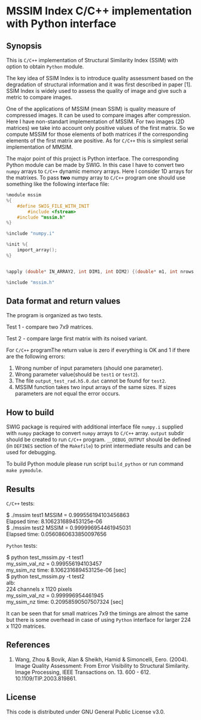 # MSSIM Index C/C++ implementation with Python interface

## Synopsis

This is `C/C++` implementation of Structural Similarity Index (SSIM) with option to obtain `Python` module.

The key idea of SSIM Index is to introduce quality assessment based on the degradation of structural information and it was first described in paper [1]. SSIM Index is widely used to assess the quality of image and give such a metric to compare images. 

One of the applications of MSSIM (mean SSIM) is quality measure of compressed images. It can be used to compare images after compression. Here I have non-standart implementation of MSSIM. For two images (2D matrices) we take into account only positive values of the first matrix. So we compute MSSIM for those elements of both matrices if the corresponding elements of the first matrix are positive. As for `C/C++` this is simplest serial implementation of MMSIM. 

The major point of this project is Python interface. The corresponding Python module can be made by SWIG. In this case I have to convert two `numpy` arrays to `C/C++` dynamic memory arrays. Here I consider 1D arrays for the matrixes. To pass **two** numpy array to `C/C++` program one should use something like the following interface file:
```C
%module mssim
%{
    #define SWIG_FILE_WITH_INIT
        #include <fstream>
    #include "mssim.h"
%}

%include "numpy.i"

%init %{
    import_array();
%}


%apply (double* IN_ARRAY2, int DIM1, int DIM2) {(double* m1, int nrows, int ncols),(double* m2, int nrows2, int ncols2)};

%include "mssim.h"
```

## Data format and return values
The program is organized as two tests. 

Test 1 - compare two 7x9 matrices.

Test 2 - compare large first matrix with its noised variant. 

For `C/C++` programThe return value is zero if everything is OK and 1
if there are the following errors:
1. Wrong number of input parameters (should one parameter).
2. Wrong parameter value(should be `test1` or `test2`).
3. The file `output_test_rad.h5.0.dat` cannot be found for `test2`.
4. MSSIM function takes two input arrays of the same sizes.
If sizes parameters are not equal the error occurs.
## How to build

SWIG package is required with additional interface file `numpy.i` supplied with `numpy` package to convert `numpy` arrays to `C/C++` array. `output` subdir should be created to run `C/C++` program. `__DEBUG_OUTPUT` should be defined (in `DEFINES` section of the `Makefile`) to print intermediate results and can be used for debugging.

To build Python module please run script `build_python` or run command `make pymodule`.

## Results
`C/C++` tests:

$ ./mssim test1
MSSIM = 0.999556194103456863 \
Elapsed time: 8.106231689453125e-06 \
$ ./mssim test2
MSSIM = 0.999996954461945031 \
Elapsed time: 0.0560860633850097656

`Python` tests:

$ python test_mssim.py -t test1 \
my_ssim_val_nz = 0.999556194103457\
my_ssim_nz time:  8.106231689453125e-06 [sec]\
$ python test_mssim.py -t test2\
alb:\
224 channels x 1120 pixels\
my_ssim_val_nz = 0.999996954461945 \
my_ssim_nz time:  0.20958590507507324 [sec]

It can be seen that for small matrices 7x9 the timings are almost the same but there is some overhead in case of using `Python` interface for larger 224 x 1120 matrices.
## References

1. Wang, Zhou & Bovik, Alan & Sheikh, Hamid & Simoncelli, Eero. (2004). Image Quality Assessment: From Error Visibility to Structural Similarity. Image Processing, IEEE Transactions on. 13. 600 - 612. 10.1109/TIP.2003.819861.

## License

This code is distributed under GNU General Public License v3.0.
